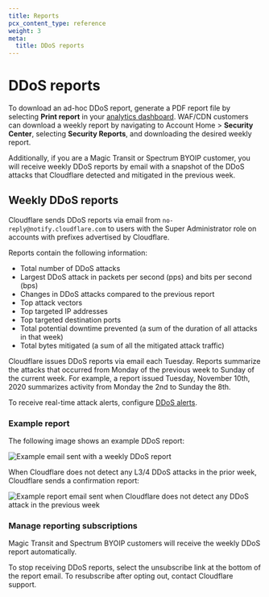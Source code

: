 ```yaml
---
title: Reports
pcx_content_type: reference
weight: 3
meta:
  title: DDoS reports
---
```


# DDoS reports

To download an ad-hoc DDoS report, generate a PDF report file by selecting **Print report** in your [analytics dashboard](/ddos-protection/reference/analytics/). WAF/CDN customers can download a weekly report by navigating to Account Home > **Security Center**, selecting **Security Reports**, and downloading the desired weekly report.

Additionally, if you are a Magic Transit or Spectrum BYOIP customer, you will receive weekly DDoS reports by email with a snapshot of the DDoS attacks that Cloudflare detected and mitigated in the previous week.

## Weekly DDoS reports

Cloudflare sends DDoS reports via email from `no-reply@notify.cloudflare.com` to users with the Super Administrator role on accounts with prefixes advertised by Cloudflare.

Reports contain the following information:

* Total number of DDoS attacks
* Largest DDoS attack in packets per second (pps) and bits per second (bps)
* Changes in DDoS attacks compared to the previous report
* Top attack vectors
* Top targeted IP addresses
* Top targeted destination ports
* Total potential downtime prevented (a sum of the duration of all attacks in that week)
* Total bytes mitigated (a sum of all the mitigated attack traffic)

Cloudflare issues DDoS reports via email each Tuesday. Reports summarize the attacks that occurred from Monday of the previous week to Sunday of the current week. For example, a report issued Tuesday, November 10th, 2020 summarizes activity from Monday the 2nd to Sunday the 8th.

To receive real-time attack alerts, configure [DDoS alerts](/ddos-protection/reference/alerts/).

### Example report

The following image shows an example DDoS report:

![Example email sent with a weekly DDoS report](/ddos-protection/static/ddos-report-email.png)

When Cloudflare does not detect any L3/4 DDoS attacks in the prior week, Cloudflare sends a confirmation report:

![Example report email sent when Cloudflare does not detect any DDoS attack in the previous week](/ddos-protection/static/ddos-report-no-attacks.png)

### Manage reporting subscriptions

Magic Transit and Spectrum BYOIP customers will receive the weekly DDoS report automatically.

To stop receiving DDoS reports, select the unsubscribe link at the bottom of the report email. To resubscribe after opting out, contact Cloudflare support.
